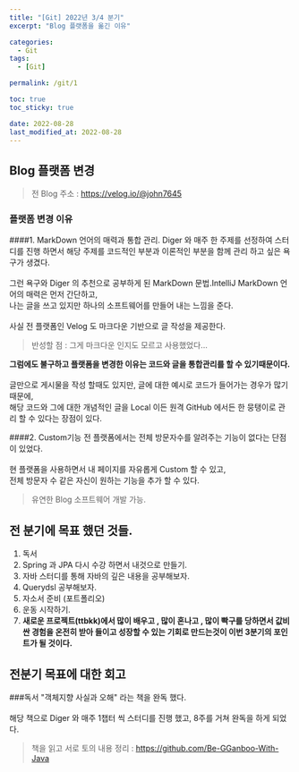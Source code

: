 ```yaml
---
title: "[Git] 2022년 3/4 분기"
excerpt: "Blog 플랫폼을 옮긴 이유"

categories:
  - Git
tags:
  - [Git]

permalink: /git/1

toc: true
toc_sticky: true

date: 2022-08-28
last_modified_at: 2022-08-28
---
```

## Blog 플랫폼 변경 
> 전 Blog 주소 : https://velog.io/@john7645 

### 플랫폼 변경 이유
####1. MarkDown 언어의 매력과 통합 관리.
Diger 와 매주 한 주제를 선정하여 스터디를 진행 하면서 해당 주제를 코드적인 부분과 이론적인 부분을 함께 관리 하고 싶은 욕구가 생겼다.<br><br>
그런 욕구와 Diger 의 추천으로 공부하게 된 MarkDown 문법.IntelliJ
MarkDown 언어의 매력은 먼저 간단하고,<br> 나는 글을 쓰고 있지만 하나의 소프트웨어를 만들어 내는 느낌을 준다.<br><br>
사실 전 플랫폼인 Velog 도 마크다운 기반으로 글 작성을 제공한다. 
>반성할 점 : 그게 마크다운 인지도 모르고 사용했었다...

**그럼에도 불구하고 플랫폼을 변경한 이유는 코드와 글을 통합관리를 할 수 있기때문이다.**<br><br>
글만으로 게시물을 작성 할때도 있지만, 글에 대한 예시로 코드가 들어가는 경우가 많기 때문에,<br>
해당 코드와 그에 대한 개념적인 글을 Local 이든 원격 GitHub 에서든 한 뭉탱이로 관리 할 수 있다는 장점이 있다.

####2. Custom기능
전 플랫폼에서는 전체 방문자수를 알려주는 기능이 없다는 단점이 있었다.<br><br>
현 플랫폼을 사용하면서 내 페이지를 자유롭게 Custom 할 수 있고,<br>
전체 방문자 수 같은 자신이 원하는 기능을 추가 할 수 있다.
>유연한 Blog 소프트웨어 개발 가능.
> 

## 전 분기에 목표 했던 것들.
1. 독서 
2. Spring 과 JPA 다시 수강 하면서 내것으로 만들기.
3. 자바 스터디를 통해 자바의 깊은 내용을 공부해보자.
4. Querydsl 공부해보자.
5. 자소서 준비 (포트폴리오)
6. 운동 시작하기.
7. **새로운 프로젝트(ttbkk)에서 많이 배우고 , 많이 혼나고 , 많이 빡구를 당하면서 값비싼 경험을 온전히 받아 들이고 성장할 수 있는 기회로 만드는것이 이번 3분기의 포인트가 될 것이다.**

## 전분기 목표에 대한 회고
###독서 
"객체지향 사실과 오해" 라는 책을 완독 했다.<br><br>
해당 책으로 Diger 와 매주 1챕터 씩 스터디를 진행 했고, 8주를 거쳐 완독을 하게 되었다.

>책을 읽고 서로 토의 내용 정리 : https://github.com/Be-GGanboo-With-Java








